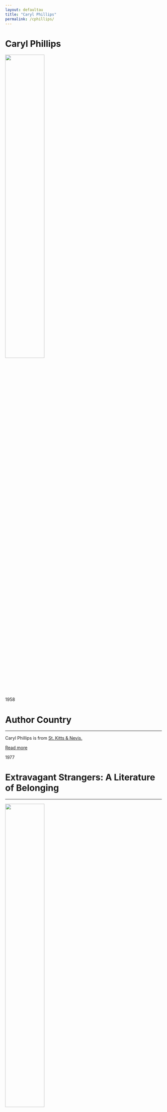 ```yaml
---
layout: defaultau
title: "Caryl Phillips"
permalink: /cphillips/
---
```

<!-- partial:index.partial.html -->
<div class="content">
    <h1>Caryl Phillips</h1>
    <div class="quote">
        <div><img src="https://upload.wikimedia.org/wikipedia/commons/thumb/1/14/Caryl_%22Caz%22_Phillips.jpg/330px-Caryl_%22Caz%22_Phillips.jpg" height="50%" width = "50%" class="logo"></div>
    </div>
    <div class="timeline">
        <div style="padding-bottom:100px;"></div>
        <div class="block">
            <div class="date right"><p class="right"> 1958 </p></div>
            <div class="dot"></div>
            <div class="left first">
            <div class="author_country">
                <h1>Author Country</h1><hr>
          <div class="aclocation">  <p>Caryl Phillips is from <a href="{{ site.baseurl }}/41">St. Kitts & Nevis.</a></p></div>
            <div class="acreadmore">    <a href="https://en.wikipedia.org/wiki/Caryl_Phillips" target="_blank">Read more</a> </div>
            </div>
            </div>
        </div>
        <div class="block">
            <div class="date left"><p class="left">1977</p></div>
            <div class="dot"></div>
            <div class="right">
                <h1>Extravagant Strangers: A Literature of Belonging</h1><hr>
                <p><img src="https://images-na.ssl-images-amazon.com/images/I/91j+9fFAbbL.jpg" height="50%" width = "50%"></p>
                <p>
                Language: English<br/>
                Publisher: Faber and Faber<br/>
                Pub_location: London, England<br/>
                Genre: Anthology<br/>
                Length: 336 pages</p>
            </div>
        </div>
        <div class="block">
            <div class="date right"><p class="right">1981</p></div>
            <div class="dot"></div>
            <div class="left hide">
                <h1>Strange Fruit</h1><hr>
                <p><img src="https://images-na.ssl-images-amazon.com/images/I/41DFGTX7E9L.jpg" height="50%" width = "50%"></p>
                <p>Language: English<br/>
                Publisher: Amber Lane Press Ltd.<br/>
                Pub_location: Ambergate, England<br/>
                Genre: Drama<br/>
                Length: 104 pages</p>
            </div>
        </div>
        <div class="block">
            <div class="date left"><p class="left">1982</p></div>
            <div class="dot"></div>
            <div class="right hide">
                <h1>Where There is Darkness</h1><hr>
                <p><img src="https://images-na.ssl-images-amazon.com/images/I/41VPE11Z7XL._SX325_BO1,204,203,200_.jpg" height="50%" width = "50%"></p>
                <p>Language: English<br/>
                Publisher: Amber Lane Press<br/>
                Pub_location: Ambergate, England<br/>
                Genre: Drama<br/>
                Length: </p>
            </div>
        </div>
        <div class="block">
            <div class="date right"><p class="right">1984</p></div>
            <div class="dot"></div>
            <div class="left hide">
                <h1>The Shelter</h1><hr>
                <p><img src="https://images-na.ssl-images-amazon.com/images/I/413SW406TQL.jpg" height="50%" width = "50%"></p>
                <p>Language: English<br/>
                Publisher: Amber Lane Press<br/>
                Pub_location:  Ambergate, England<br/>
                Genre: Drama<br/>
                Length: </p>
            </div>
        </div>
        <div class="block">
            <div class="date right"><p class="right">1985</p></div>
            <div class="dot"></div>
            <div class="left hide">
                <h1>The Final Passage</h1><hr>
                <p><img src="https://coverart.oclc.org/ImageWebSvc/oclc/+-+17144866_140.jpg?allowDefault=false&client=WorldcatOrgUI" height="50%" width = "50%"></p>
                <p>Language: English<br/>
                Publisher: Faber and Faber<br/>
                Pub_location:  London, England<br/>
                Genre: Fiction (Novel)<br/>
                Length: 208</p>
            </div>
        </div>
          <div class="block">
            <div class="date left"><p class="left">1986</p></div>
            <div class="dot"></div>
            <div class="right">
                <h1>A State of Independence</h1><hr>
                <p><img src="https://encrypted-tbn0.gstatic.com/images?q=tbn:ANd9GcQoCuqh-zpWIDNbbFH46RQI683_vKvlHUSrPJ679XZ19PzkNxOS" height="50%" width = "50%"></p>
                <p>
                Language: English<br/>
                Publisher: Collier Books<br/>
                Pub_location: Springfield, OH, United States<br/>
                Genre: Fiction (Novel)<br/>
                Length: 160<br/>                   </p>
            </div>
        </div>
       <div class="block">
            <div class="date left"><p class="left">1987</p></div>
            <div class="dot"></div>
            <div class="right">
                <h1>The European Tribe</h1><hr>
                <p><img src="https://encrypted-tbn2.gstatic.com/images?q=tbn:ANd9GcTTQHjy1_6CK443CR5i1YisaO3DDEQ_O5HpnwFBZn8QR3HRsQMe" height="50%" width = "50%"></p>
                <p>
                Language: English<br/>
                Publisher: Vintage Books<br/>
                Pub_location: London, England<br/>
                Genre: Fiction (Novel)<br/>
                Length: 144<br/>                   </p>
            </div>
        </div>
       <div class="block">
            <div class="date left"><p class="left">1987</p></div>
            <div class="dot"></div>
            <div class="right">
                <h1>Frihetens Tillstånd : Roman</h1><hr>
                <p><img src="https://dez1v4fbcawql.cloudfront.net/product/1497552/5181565/5181565_1.jpg" height="50%" width = "50%"></p>
                <p>
                Language: Swedish<br/>
                Publisher: Gedin<br/>
                Pub_location: Stockholm, Sweden<br/>
                Genre: Fiction (Novel)<br/>
                Length: NA<br/>                   </p>
            </div>
        </div>
       <div class="block">
            <div class="date left"><p class="left">1989</p></div>
            <div class="dot"></div>
            <div class="right">
                <h1>Higher Ground</h1><hr>
                <p><img src="https://encrypted-tbn1.gstatic.com/images?q=tbn:ANd9GcRxSC8ZZTpTA7nbusJXy9II1yTLGyZ_FZmiUYfObuPUgCCBJQes" height="50%" width = "50%"></p>
                <p>
                Language: English<br/>
                Publisher: Vintage Books<br/>
                Pub_location: London, England<br/>
                Genre: Fiction (Novel)<br/>
                Length: 224<br/>                   </p>
            </div>
        </div>
<div class="block">
            <div class="date left"><p class="left">1991</p></div>
            <div class="dot"></div>
            <div class="right">
                <h1>Cambridge</h1><hr>
                <p><img src="https://m.media-amazon.com/images/I/51Bj3RdbyML._SY291_BO1,204,203,200_QL40_FMwebp_.jpg" height="50%" width = "50%"></p>
                <p>
                Language: English<br/>
                Publisher: Bloombury Publishing<br/>
                Pub_location: London, England<br/>
                Genre: Fiction (Novel)<br/>
                Length: 192<br/>                   </p>
            </div>
        </div>
       <div class="block">
            <div class="date left"><p class="left">1993</p></div>
            <div class="dot"></div>
            <div class="right">
                <h1>Crossing the River</h1><hr>
                <p><img src="https://encrypted-tbn0.gstatic.com/images?q=tbn:ANd9GcTxYEiQluMrQicld5-qKTmp1VUojFq-mLZPHzzlghObhOmsqR3n" height="50%" width = "50%"></p>
                <p>
                Language: English<br/>
                Publisher: Bloomsbury Publishing<br/>
                Pub_location: London, England<br/>
                Genre: Fiction (Novel)<br/>
                Length: 237<br/>                   </p>
            </div>
        </div>
       <div class="block">
            <div class="date left"><p class="left">1994</p></div>
            <div class="dot"></div>
            <div class="right">
                <h1>Över Floden: Roman</h1><hr>
                <p><img src="https://dez1v4fbcawql.cloudfront.net/product/2043417/10055182/5feb4d609fdd5.jpg" height="50%" width = "50%"></p>
                <p>
                Language: Swedish<br/>
                Publisher: Gedin<br/>
                Pub_location: Stockholm, Sweden<br/>
                Genre: Fiction (Novel)<br/>
                Length: 314 <br/>                   </p>
            </div>
        </div>
       <div class="block">
            <div class="date left"><p class="left">1996</p></div>
            <div class="dot"></div>
            <div class="right">
                <h1>Abschied Von Der Tropeninsel Roman</h1><hr>
                <p><img src="https://m.media-amazon.com/images/I/21BA869J94L._BO1,204,203,200_.jpg" height="50%" width = "50%"></p>
                <p>
                Language: German<br/>
                Publisher: Fischer Taschenbuch<br/>
                Pub_location: Frankfurt, Germany<br/>
                Genre: Fiction (Novel)<br/>
                Length: 208<br/>                   </p>
            </div>
        </div>
      <div class="block">
            <div class="date left"><p class="left">1997</p></div>
            <div class="dot"></div>
            <div class="right">
                <h1>De Aard Van Het Bloed</h1><hr>
                <p><img src="https://media.s-bol.com/mLqvAVkZWYA/787x1200.jpg" height="50%" width = "50%"></p>
                <p>
                Language: Dutch<br/>
                Publisher: De Bezige Bij<br/>
                Pub_location: Amsterdam, Netherlands<br/>
                Genre: Fiction (Novel)<br/>
                Length: 239<br/>                   </p>
            </div>
        </div>
       <div class="block">
            <div class="date left"><p class="left">1997</p></div>
            <div class="dot"></div>
            <div class="right">
                <h1>The Nature of Blood</h1><hr>
                <p><img src="https://encrypted-tbn2.gstatic.com/images?q=tbn:ANd9GcTPOl6Gk6DhhI4rdK7TJEFg04b-2hEb5advyaYLNJQB2vOQnKu6" height="50%" width = "50%"></p>
                <p>
                Language: English<br/>
                Publisher: Alfred A. Knopf<br/>
                Pub_location: New York, NY, United States<br/>
                Genre: Fiction (Novel)<br/>
                Length: 224<br/>                   </p>
            </div>
        </div>
      <div class="block">
            <div class="date left"><p class="left">1997</p></div>
            <div class="dot"></div>
            <div class="right">
                <h1>Veren Velka</h1><hr>
                <p><img src="https://i.gr-assets.com/images/S/compressed.photo.goodreads.com/books/1420547542l/24321080.jpg" height="50%" width = "50%"></p>
                <p>
                Language: Finnish<br/>
                Publisher: Otava<br/>
                Pub_location: Helsingissä, Finland<br/>
                Genre: Fiction (Novel)<br/>
                Length: 224<br/>                   </p>
            </div>
        </div>
    <div class="block">
            <div class="date left"><p class="left">1997</p></div>
            <div class="dot"></div>
            <div class="right">
                <h1>Hatets Røtter</h1><hr>
                <p><img src="https://cdn.vectorstock.com/i/preview-1x/48/06/image-preview-icon-picture-placeholder-vector-31284806.jpg" height="50%" width = "50%"></p>
                <p>
                Language: Swedish<br/>
                Publisher: Gedin<br/>
                Pub_location: Stockholm, Sweden<br/>
                Genre: Fiction (Novel)<br/>
                Length: <br/>                   </p>
            </div>
        </div>
       <div class="block">
            <div class="date left"><p class="left">1997</p></div>
            <div class="dot"></div>
            <div class="right">
                <h1>Auf Festem Grund Ein Roman In Drei Teilen</h1><hr>
                <p><img src="https://m.media-amazon.com/images/I/41zSXw64SEL._SY291_BO1,204,203,200_QL40_FMwebp_.jpg" height="50%" width = "50%"></p>
                <p>
                Language: German<br/>
                Publisher: Fischer Taschenbuch<br/>
                Pub_location: Frankfurt, Germany<br/>
                Genre: Fiction (Novel)<br/>
                Length: 251<br/>                   </p>
            </div>
        </div>
       <div class="block">
            <div class="date left"><p class="left">1997</p></div>
            <div class="dot"></div>
            <div class="right">
                <h1>Stuart Hall</h1><hr>
                <p><img src="https://cdn.vectorstock.com/i/preview-1x/48/06/image-preview-icon-picture-placeholder-vector-31284806.jpg" height="50%" width = "50%"></p>
                <p>
                Language: English<br/>
                Publisher: BOMB Magazine<br/>
                Pub_location: New York, NY, United States<br/>
                Genre: Fiction (Novel)<br/>
                Length: NA<br/>                   </p>
            </div>
        </div>
       <div class="block">
            <div class="date left"><p class="left">1999</p></div>
            <div class="dot"></div>
            <div class="right">
                <h1>The Right Set: A Tennis Anthology</h1><hr>
                <p><img src="https://encrypted-tbn2.gstatic.com/images?q=tbn:ANd9GcSZzWr5KiARqCFxg5vKiaGsmQzE_MDrWuA_P_cgWYc1CSk-Wq5q" height="50%" width = "50%"></p>
                <p>
                Language: English<br/>
                Publisher: Vintage Books<br/>
                Pub_location: New York, NY, United States<br/>
                Genre: Fiction (Novel)<br/>
                Length: 352<br/>                   </p>
            </div>
        </div>
       <div class="block">
            <div class="date left"><p class="left">1999</p></div>
            <div class="dot"></div>
            <div class="right">
                <h1>A Essência Do Sangue</h1><hr>
                <p><img src="https://img.wook.pt/images/a-essencia-do-sangue-caryl-phillips/MXwxMDM2NTN8MTMzNzIwfDE1MTgxOTcxNzYwMDB8d2VicA==/550x" height="50%" width = "50%"></p>
                <p>
                Language: Portuguese<br/>
                Publisher: Editorial Bizâncio<br/>
                Pub_location: Lisbon, Portugal<br/>
                Genre: Fiction (Novel)<br/>
                Length: 188<br/>                   </p>
            </div>
        </div>
<div class="block">
            <div class="date left"><p class="left">2000</p></div>
            <div class="dot"></div>
            <div class="right">
                <h1>Het Atlantisch lied: Roman</h1><hr>
                <p><img src="https://media.s-bol.com/L9791vzqvggA/535x840.jpg" height="50%" width = "50%"></p>
                <p>
                Language: Dutch<br/>
                Publisher: De Bezige Bij<br/>
                Pub_location: Amsterdam, Netherlands<br/>
                Genre: Fiction (Novel)<br/>
                Length: 266<br/>                   </p>
            </div>
        </div>
       <div class="block">
            <div class="date left"><p class="left">2000</p></div>
            <div class="dot"></div>
            <div class="right">
                <h1>The Atlantic Sound</h1><hr>
                <p><img src="https://m.media-amazon.com/images/I/411hEj4DfNL._SX320_BO1,204,203,200_.jpg" height="50%" width = "50%"></p>
                <p>
                Language: English<br/>
                Publisher: Alfred A. Knopf<br/>
                Pub_location: New York, NY, United States<br/>
                Genre: Fiction (Novel)<br/>
                Length: 288<br/>                   </p>
            </div>
        </div>
       <div class="block">
            <div class="date left"><p class="left">2000</p></div>
            <div class="dot"></div>
            <div class="right">
                <h1>La Naturaleza De La Sangre</h1><hr>
                <p><img src="https://m.media-amazon.com/images/I/51LDQ4ohHOL._AC_AC_SY350_QL15_.jpg" height="50%" width = "50%"></p>
                <p>
                Language: Spanish<br/>
                Publisher: Alianza<br/>
                Pub_location: Madrid, Spain<br/>
                Genre: Fiction (Novel)<br/>
                Length: 264<br/>                   </p>
            </div>
        </div>
       <div class="block">
            <div class="date left"><p class="left">2001</p></div>
            <div class="dot"></div>
            <div class="right">
                <h1>A New World Order</h1><hr>
                <p><img src="https://m.media-amazon.com/images/I/41YVKPEQXTL._SX321_BO1,204,203,200_.jpg" height="50%" width = "50%"></p>
                <p>
                Language: English<br/>
                Publisher: Vintage International<br/>
                Pub_location: New York, NY, United States<br/>
                Genre: Fiction (Novel)<br/>
                Length: 320<br/>                   </p>
            </div>
        </div>
      <div class="block">
            <div class="date left"><p class="left">2001</p></div>
            <div class="dot"></div>
            <div class="right">
                <h1>C.L.R. James: The Most Noteworthy Caribbean Mind of the Twentieth Century</h1><hr>
                <p><img src="https://www.jstor.org/page-scan-delivery/get-page-scan/2678939/0" height="50%" width = "50%"></p>
                <p>
                Language: English<br/>
                Publisher: The Journal of Blacks in Higher Education<br/>
                Pub_location: New York, NY, United States<br/>
                Genre: Fiction (Novel)<br/>
                Length: 3<br/>                   </p>
            </div>
        </div>
       <div class="block">
            <div class="date left"><p class="left">2001</p></div>
            <div class="dot"></div>
            <div class="right">
                <h1>El Sonido Del Atlantico</h1><hr>
                <p><img src="https://m.media-amazon.com/images/I/51H7GNfq-fL._AC_SY780_.jpg" height="50%" width = "50%"></p>
                <p>
                Language: Spanish<br/>
                Publisher: Alianza<br/>
                Pub_location: Madrid, Spain<br/>
                Genre: Fiction (Novel)<br/>
                Length: 352<br/>                   </p>
            </div>
        </div>
       <div class="block">
            <div class="date left"><p class="left">2001</p></div>
            <div class="dot"></div>
            <div class="right">
                <h1>Atlantöverfart</h1><hr>
                <p><img src="https://s3.eu-north-1.amazonaws.com/bookis-se.web.production/books/62334/full.jpg" height="50%" width = "50%"></p>
                <p>
                Language: Swedish<br/>
                Publisher: Wahlström & Widstrand<br/>
                Pub_location: Stockholm, Sweden<br/>
                Genre: Fiction (Novel)<br/>
                Length: 271<br/>                   </p>
            </div>
        </div>
       <div class="block">
            <div class="date left"><p class="left">2002</p></div>
            <div class="dot"></div>
            <div class="right">
                <h1>Een Nieuwe Wereldorde</h1><hr>
                <p><img src="https://media.s-bol.com/Eq6RVyK2wJKg/517x840.jpg" height="50%" width = "50%"></p>
                <p>
                Language: Dutch<br/>
                Publisher: De Bezige Bij<br/>
                Pub_location: Amsterdam, Netherlands<br/>
                Genre: Fiction (Novel)<br/>
                Length: 334<br/>                   </p>
            </div>
        </div>
         <div class="block">
            <div class="date left"><p class="left">2003</p></div>
            <div class="dot"></div>
            <div class="right">
                <h1>A Distant Shore</h1><hr>
                <p><img src="https://upload.wikimedia.org/wikipedia/en/4/4d/ADistantShore.jpg" height="50%" width = "50%"></p>
                <p>
                Language: English<br/>
                Publisher: Vintage Books<br/>
                Pub_location: London, England<br/>
                Genre: Fiction (Novel)<br/>
                Length: 288<br/>                   </p>
            </div>
        </div>
       <div class="block">
            <div class="date left"><p class="left">2003</p></div>
            <div class="dot"></div>
            <div class="right">
                <h1>Blut Und Asche Roman</h1><hr>
                <p><img src="https://m.media-amazon.com/images/I/41MAfyCNL-L._SY264_BO1,204,203,200_QL40_ML2_.jpg" height="50%" width = "50%"></p>
                <p>
                Language: German<br/>
                Publisher: Fischer Taschenbuch<br/>
                Pub_location: Frankfurt, Germany<br/>
                Genre: Fiction (Novel)<br/>
                Length: 224<br/>                   </p>
            </div>
        </div>
       <div class="block">
            <div class="date left"><p class="left">2004</p></div>
            <div class="dot"></div>
            <div class="right">
                <h1>Een Verre Kust</h1><hr>
                <p><img src="https://media.s-bol.com/46Yxy28prjN7/759x1200.jpg" height="50%" width = "50%"></p>
                <p>
                Language: Dutch<br/>
                Publisher: De Bezige Bij<br/>
                Pub_location: Amsterdam, Netherlands<br/>
                Genre: Fiction (Novel)<br/>
                Length: 317<br/>                   </p>
            </div>
        </div>
       <div class="block">
            <div class="date left"><p class="left">2004</p></div>
            <div class="dot"></div>
            <div class="right">
                <h1>Archive Hour: I Too Am America</h1><hr>
                <p><img src="https://cdn.vectorstock.com/i/preview-1x/48/06/image-preview-icon-picture-placeholder-vector-31284806.jpg" height="50%" width = "50%"></p>
                <p>
                Language: English<br/>
                Publisher: BBC<br/>
                Pub_location: London, England<br/>
                Genre: Fiction (Novel)<br/>
                Length: 22<br/>                   </p>
            </div>
        </div>
<div class="block">
            <div class="date left"><p class="left">2005</p></div>
            <div class="dot"></div>
            <div class="right">
                <h1>Dancing in the Dark</h1><hr>
                <p><img src="https://encrypted-tbn3.gstatic.com/images?q=tbn:ANd9GcQ_NWdgf9lxXb2XjslC05AVH4zZGxrZB0eatQBpPYt5WvyAKreL" height="50%" width = "50%"></p>
                <p>
                Language: English<br/>
                Publisher: Vintage Books<br/>
                Pub_location: London, England<br/>
                Genre: Fiction (Novel)<br/>
                Length: 224<br/>                   </p>
            </div>
        </div>
       <div class="block">
            <div class="date left"><p class="left">2006</p></div>
            <div class="dot"></div>
            <div class="right">
                <h1>Dansen In Het Donker</h1><hr>
                <p><img src="https://d2qoogf2dwsakl.cloudfront.net/wp-content/uploads/573c6_9789044508710_cvr-184x294.jpg" height="50%" width = "50%"></p>
                <p>
                Language: Dutch<br/>
                Publisher: De Geus<br/>
                Pub_location: Breda, Netherlands<br/>
                Genre: Fiction (Novel)<br/>
                Length: 224<br/>                   </p>
            </div>
        </div>
       <div class="block">
            <div class="date left"><p class="left">2006</p></div>
            <div class="dot"></div>
            <div class="right">
                <h1>Odlegly Brzeg</h1><hr>
                <p><img src="https://s.lubimyczytac.pl/upload/books/40000/40214/170x243.jpg" height="50%" width = "50%"></p>
                <p>
                Language: Polish<br/>
                Publisher: Muza<br/>
                Pub_location: Warszawa, Poland<br/>
                Genre: Fiction (Novel)<br/>
                Length: 328<br/>                   </p>
            </div>
        </div>
       <div class="block">
            <div class="date left"><p class="left">2007</p></div>
            <div class="dot"></div>
            <div class="right">
                <h1>Foreigners</h1><hr>
                <p><img src="https://m.media-amazon.com/images/I/51n9kSro7UL.SX316.SY480._SL500_.jpg" height="50%" width = "50%"></p>
                <p>
                Language: English<br/>
                Publisher: Alfred A. Knopf<br/>
                Pub_location: New York, NY, United States<br/>
                Genre: Nonfiction Book<br/>
                Length: 235<br/>                   </p>
            </div>
        </div>
      <div class="block">
            <div class="date left"><p class="left">2007</p></div>
            <div class="dot"></div>
            <div class="right">
                <h1>In the Falling Snow</h1><hr>
                <p><img src="https://m.media-amazon.com/images/I/41py+9hPsWL._SX322_BO1,204,203,200_.jpg" height="50%" width = "50%"></p>
                <p>
                Language: English<br/>
                Publisher: Harvill Secker<br/>
                Pub_location: London, England<br/>
                Genre: Nonfiction Book<br/>
                Length: 320<br/>                   </p>
            </div>
        </div>
       <div class="block">
            <div class="date left"><p class="left">2007</p></div>
            <div class="dot"></div>
            <div class="right">
                <h1>Atarashii Sekai No Katachi: Kokujin No Rekishi Bunka To Diasupora No Sekai Chizu</h1><hr>
                <p><img src="https://st.cdjapan.co.jp/pictures/l/00/17/NEOBK-450536.jpg?v=1" height="50%" width = "50%"></p>
                <p>
                Language: Japanese<br/>
                Publisher: Akashi Shoten<br/>
                Pub_location: Tokyo, Japan<br/>
                Genre: Fiction (Novel)<br/>
                Length: 450<br/>                   </p>
            </div>
        </div>
       <div class="block">
            <div class="date left"><p class="left">2008</p></div>
            <div class="dot"></div>
            <div class="right">
                <h1>Främlingar: Tre Engelska Liv</h1><hr>
                <p><img src="https://www.smakprov.se/app/uploads/2021/10/9789146218159.jpg" height="50%" width = "50%"></p>
                <p>
                Language: Swedish<br/>
                Publisher: Wahlström & Widstrand<br/>
                Pub_location: Stockholm, Sweden<br/>
                Genre: Fiction (Novel)<br/>
                Length: 256<br/>                   </p>
            </div>
        </div>
       <div class="block">
            <div class="date left"><p class="left">2009</p></div>
            <div class="dot"></div>
            <div class="right">
                <h1>Playing Away</h1><hr>
                <p><img src="https://m.media-amazon.com/images/I/51EeRzOucSL._SY291_BO1,204,203,200_QL40_FMwebp_.jpg" height="50%" width = "50%"></p>
                <p>
                Language: English<br/>
                Publisher: British Film Institute<br/>
                Pub_location: London, England<br/>
                Genre: Drama<br/>
                Length: 79<br/>                   </p>
            </div>
        </div>
   <div class="block">
            <div class="date left"><p class="left">2010</p></div>
            <div class="dot"></div>
            <div class="right">
                <h1>Where There is Darkness</h1><hr>
                <p><img src="https://m.media-amazon.com/images/I/41VPE11Z7XL._AC_SY780_.jpg" height="50%" width = "50%"></p>
                <p>
                Language: English<br/>
                Publisher: Alexander Street Press<br/>
                Pub_location: Alexandria, VA, United States<br/>
                Genre: Fiction (Novel)<br/>
                Length: 180<br/>                   </p>
            </div>
        </div>
       <div class="block">
            <div class="date left"><p class="left">2010</p></div>
            <div class="dot"></div>
            <div class="right">
                <h1>Rude Am I in My Speech</h1><hr>
                <p><img src="https://www.jstor.org/page-scan-delivery/get-page-scan/43942287/0" height="50%" width = "50%"></p>
                <p>
                Language: English<br/>
                Publisher: Asyla<br/>
                Pub_location: London, England<br/>
                Genre: Fiction (Novel)<br/>
                Length: 7<br/>                   </p>
            </div>
        </div>
       <div class="block">
            <div class="date left"><p class="left">2010</p></div>
            <div class="dot"></div>
            <div class="right">
                <h1>The Wasted Years</h1><hr>
                <p><img src="https://d1w7fb2mkkr3kw.cloudfront.net/assets/images/book/lrg/9781/3503/9781350300064.jpg" height="50%" width = "50%"></p>
                <p>
                Language: English<br/>
                Publisher: Alexander Street Press<br/>
                Pub_location: Alexandria, VA, United States<br/>
                Genre: Fiction (Novel)<br/>
                Length: 56<br/>                   </p>
            </div>
        </div>
       <div class="block">
            <div class="date left"><p class="left">2010</p></div>
            <div class="dot"></div>
            <div class="right">
                <h1>Strange Fruit</h1><hr>
                <p><img src="https://z.nooncdn.com/products/tr:n-t_400/v1584187825/N35554365A_1.jpg" height="50%" width = "50%"></p>
                <p>
                Language: English<br/>
                Publisher: Alexander Street Press<br/>
                Pub_location: London, England<br/>
                Genre: Fiction (Novel)<br/>
                Length: 104<br/>                   </p>
            </div>
        </div>
<div class="block">
            <div class="date left"><p class="left">2011</p></div>
            <div class="dot"></div>
            <div class="right">
                <h1>Buitenlanders</h1><hr>
                <p><img src="https://m.media-amazon.com/images/I/51mQBRRt-dL.jpg" height="50%" width = "50%"></p>
                <p>
                Language: Dutch<br/>
                Publisher: De Geus<br/>
                Pub_location: Breda, Netherlands<br/>
                Genre: Fiction (Novel)<br/>
                Length: 255<br/>                   </p>
            </div>
        </div>
       <div class="block">
            <div class="date left"><p class="left">2011</p></div>
            <div class="dot"></div>
            <div class="right">
                <h1>Color Me English: Migration and Belonging Before and After 9/11</h1><hr>
                <p><img src="https://i.gr-assets.com/images/S/compressed.photo.goodreads.com/books/1328751770l/10055523.jpg" height="50%" width = "50%"></p>
                <p>
                Language: English<br/>
                Publisher: The New Press<br/>
                Pub_location: New York, NY, United States<br/>
                Genre: Fiction (Novel)<br/>
                Length: 354<br/>                   </p>
            </div>
        </div>
       <div class="block">
            <div class="date left"><p class="left">2011</p></div>
            <div class="dot"></div>
            <div class="right">
                <h1>A Travessia Do Rio</h1><hr>
                <p><img src="https://m.media-amazon.com/images/I/41QOrnLNfVL.jpg" height="50%" width = "50%"></p>
                <p>
                Language: Portuguese<br/>
                Publisher: Editora Record<br/>
                Pub_location: Rio de Janeiro, Brazil<br/>
                Genre: Fiction (Novel)<br/>
                Length: 237<br/>                   </p>
            </div>
        </div>
       <div class="block">
            <div class="date left"><p class="left">2011</p></div>
            <div class="dot"></div>
            <div class="right">
                <h1>Jener Tag Im Winter Roman</h1><hr>
                <p><img src="https://m.media-amazon.com/images/I/41BcaHjMeqL._SX312_BO1,204,203,200_.jpg" height="50%" width = "50%"></p>
                <p>
                Language: German<br/>
                Publisher: München Dt. Verl.-Anst<br/>
                Pub_location: Stuggart, Germany<br/>
                Genre: Fiction (Novel)<br/>
                Length: 368<br/>                   </p>
            </div>
        </div>
      <div class="block">
            <div class="date left"><p class="left">2011</p></div>
            <div class="dot"></div>
            <div class="right">
                <h1>I Den Fallande Snön</h1><hr>
                <p><img src="https://image.bokus.com/images/9789146220350_200x_i-den-fallande-snon" height="50%" width = "50%"></p>
                <p>
                Language: Swedish<br/>
                Publisher: Wahlström & Widstrand<br/>
                Pub_location: Stockholm, Sweden<br/>
                Genre: Fiction (Novel)<br/>
                Length: 335<br/>                   </p>
            </div>
        </div>
       <div class="block">
            <div class="date left"><p class="left">2011</p></div>
            <div class="dot"></div>
            <div class="right">
                <h1>Sotto La Nevicata: Romanzo</h1><hr>
                <p><img src="https://m.media-amazon.com/images/I/415J0EHShUL._SX336_BO1,204,203,200_.jpg" height="50%" width = "50%"></p>
                <p>
                Language: Italian<br/>
                Publisher: Arnoldo Mondadori Editore<br/>
                Pub_location: Milan, Italy<br/>
                Genre: Fiction (Novel)<br/>
                Length: 326<br/>                   </p>
            </div>
        </div>
       <div class="block">
            <div class="date left"><p class="left">2011</p></div>
            <div class="dot"></div>
            <div class="right">
                <h1>Harukanaru Kishibe</h1><hr>
                <p><img src="http://st.cdjapan.co.jp/pictures/l/11/30/NEOBK-1033606.jpg" height="50%" width = "50%"></p>
                <p>
                Language: Japanese<br/>
                Publisher: Iwanamishoten<br/>
                Pub_location: Tokyo, Japan<br/>
                Genre: Fiction (Novel)<br/>
                Length: 392<br/>                   </p>
            </div>
        </div>
       <div class="block">
            <div class="date left"><p class="left">2011</p></div>
            <div class="dot"></div>
            <div class="right">
                <h1>Dinner in the Village</h1><hr>
                <p><img src="https://m.media-amazon.com/images/I/71mT6vU7-tL._CR0%2C0%2C0%2C130_.jpgK" height="50%" width = "50%"></p>
                <p>
                Language: English<br/>
                Publisher: BBC Radio 4<br/>
                Pub_location: London, England<br/>
                Genre: Fiction (Novel)<br/>
                Length: 331<br/>                   </p>
            </div>
        </div>
        <div class="block">
            <div class="date left"><p class="left">2012</p></div>
            <div class="dot"></div>
            <div class="right">
                <h1>Kembridžs</h1><hr>
                <p><img src="http://www.ibook.lv/uimg/ff169275-cb72-4c70-b58a-535584f60905.jpg" height="50%" width = "50%"></p>
                <p>
                Language: Latvian<br/>
                Publisher: Dienas Grāmata<br/>
                Pub_location: Riga, Latvia<br/>
                Genre: Fiction (Novel)<br/>
                Length: 180<br/>                   </p>
            </div>
        </div>
       <div class="block">
            <div class="date left"><p class="left">2013</p></div>
            <div class="dot"></div>
            <div class="right">
                <h1>The Right Set: The Faber Book of Tennis</h1><hr>
                <p><img src="https://m.media-amazon.com/images/I/51GG08V82SL._SX296_BO1,204,203,200_.jpg" height="50%" width = "50%"></p>
                <p>
                Language: English<br/>
                Publisher: Vintage Books<br/>
                Pub_location: New York, NY, United States<br/>
                Genre: Fiction (Novel)<br/>
                Length: 352<br/>                   </p>
            </div>
        </div>
       <div class="block">
            <div class="date left"><p class="left">2015</p></div>
            <div class="dot"></div>
            <div class="right">
                <h1>The Lost Child</h1><hr>
                <p><img src="https://encrypted-tbn2.gstatic.com/images?q=tbn:ANd9GcSMwlEecV2rQdr7Raq-7KYVHoUmhtUdSomdbZV2Oa-BCY7vSG3k" height="50%" width = "50%"></p>
                <p>
                Language: English<br/>
                Publisher: Farrar, Straus and Giroux<br/>
                Pub_location: New York, NY, United States<br/>
                Genre: Fiction (Novel)<br/>
                Length: 272<br/>                   </p>
            </div>
        </div>
       <div class="block">
            <div class="date left"><p class="left">2015</p></div>
            <div class="dot"></div>
            <div class="right">
                <h1>La Memoria Del Sangue</h1><hr>
                <p><img src="https://m.media-amazon.com/images/I/61OpntOGadL._SY291_BO1,204,203,200_QL40_ML2_.jpg" height="50%" width = "50%"></p>
                <p>
                Language: Italian<br/>
                Publisher: Imprimatur<br/>
                Pub_location: Reggio Emilia, Italy<br/>
                Genre: Fiction (Novel)<br/>
                Length: 211<br/>                   </p>
            </div>
        </div>
<div class="block">
            <div class="date left"><p class="left">2018</p></div>
            <div class="dot"></div>
            <div class="right">
                <h1>A View of the Empire at Sunset</h1><hr>
                <p><img src="https://encrypted-tbn1.gstatic.com/images?q=tbn:ANd9GcS7zxC_aQ8TnkFlll95Xd2w-bY9ZRDZwYh5yUy1ttr1IBTEhCCX" height="50%" width = "50%"></p>
                <p>
                Language: English<br/>
                Publisher: Farrar, Straus and Giroux<br/>
                Pub_location: New York, NY, United States<br/>
                Genre: Fiction (Novel)<br/>
                Length: 336<br/>                   </p>
            </div>
        </div>
       <div class="block">
            <div class="date left"><p class="left">2018</p></div>
            <div class="dot"></div>
            <div class="right">
                <h1>Emily Und Cambridge Roman</h1><hr>
                <p><img src="https://m.media-amazon.com/images/I/41payZ28ziL.jpg" height="50%" width = "50%"></p>
                <p>
                Language: German<br/>
                Publisher: Fischer Taschenbuch<br/>
                Pub_location: Frankfurt, Germany<br/>
                Genre: Fiction (Novel)<br/>
                Length: 202<br/>                   </p>
            </div>
        </div>
       <div class="block">
            <div class="date left"><p class="left">2019</p></div>
            <div class="dot"></div>
            <div class="right">
                <h1>Reflections on Sam Selvon</h1><hr>
                <p><img src="https://cdn.vectorstock.com/i/preview-1x/48/06/image-preview-icon-picture-placeholder-vector-31284806.jpg" height="50%" width = "50%"></p>
                <p>
                Language: English<br/>
                Publisher: Fischer Taschenbuch<br/>
                Pub_location: Liverpool, England<br/>
                Genre: Essay<br/>
                Length: 2<br/>                   </p>
            </div>
        </div>
       <div class="block">
            <div class="date left"><p class="left">2019</p></div>
            <div class="dot"></div>
            <div class="right">
                <h1>Plays One: Strange Fruit, Where There Is Darkness, The Shelter</h1><hr>
                <p><img src="https://encrypted-tbn0.gstatic.com/images?q=tbn:ANd9GcSzh2Qz2Zg-zFX-UYDN8wDlX-Sa7Pvt_NKCf9wnTBelyusp7Jg2" height="50%" width = "50%"></p>
                <p>
                Language: English<br/>
                Publisher: Oberon Books<br/>
                Pub_location: London, England<br/>
                Genre: Drama<br/>
                Length: 240<br/>                   </p>
            </div>
        </div>
       <div id="footer">
        <p id="copyright">Made by&nbsp;<strong><a href="https://www.linkedin.com/in/nicolae-stefan-tudoran-b02291127/" target="_blank">StefanTudoran</a></strong></p>
    </div>
</div>
